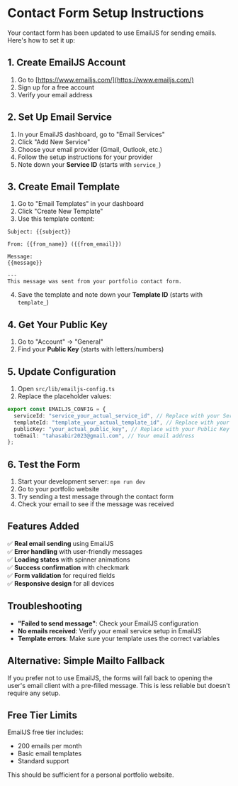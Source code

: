 # Contact Form Setup Instructions

Your contact form has been updated to use EmailJS for sending emails. Here's how to set it up:

## 1. Create EmailJS Account

1. Go to [https://www.emailjs.com/](https://www.emailjs.com/)
2. Sign up for a free account
3. Verify your email address

## 2. Set Up Email Service

1. In your EmailJS dashboard, go to "Email Services"
2. Click "Add New Service"
3. Choose your email provider (Gmail, Outlook, etc.)
4. Follow the setup instructions for your provider
5. Note down your **Service ID** (starts with `service_`)

## 3. Create Email Template

1. Go to "Email Templates" in your dashboard
2. Click "Create New Template"
3. Use this template content:

```
Subject: {{subject}}

From: {{from_name}} ({{from_email}})

Message:
{{message}}

---
This message was sent from your portfolio contact form.
```

4. Save the template and note down your **Template ID** (starts with `template_`)

## 4. Get Your Public Key

1. Go to "Account" → "General"
2. Find your **Public Key** (starts with letters/numbers)

## 5. Update Configuration

1. Open `src/lib/emailjs-config.ts`
2. Replace the placeholder values:

```typescript
export const EMAILJS_CONFIG = {
  serviceId: "service_your_actual_service_id", // Replace with your Service ID
  templateId: "template_your_actual_template_id", // Replace with your Template ID
  publicKey: "your_actual_public_key", // Replace with your Public Key
  toEmail: "tahasabir2023@gmail.com", // Your email address
};
```

## 6. Test the Form

1. Start your development server: `npm run dev`
2. Go to your portfolio website
3. Try sending a test message through the contact form
4. Check your email to see if the message was received

## Features Added

✅ **Real email sending** using EmailJS  
✅ **Error handling** with user-friendly messages  
✅ **Loading states** with spinner animations  
✅ **Success confirmation** with checkmark  
✅ **Form validation** for required fields  
✅ **Responsive design** for all devices

## Troubleshooting

- **"Failed to send message"**: Check your EmailJS configuration
- **No emails received**: Verify your email service setup in EmailJS
- **Template errors**: Make sure your template uses the correct variables

## Alternative: Simple Mailto Fallback

If you prefer not to use EmailJS, the forms will fall back to opening the user's email client with a pre-filled message. This is less reliable but doesn't require any setup.

## Free Tier Limits

EmailJS free tier includes:

- 200 emails per month
- Basic email templates
- Standard support

This should be sufficient for a personal portfolio website.
